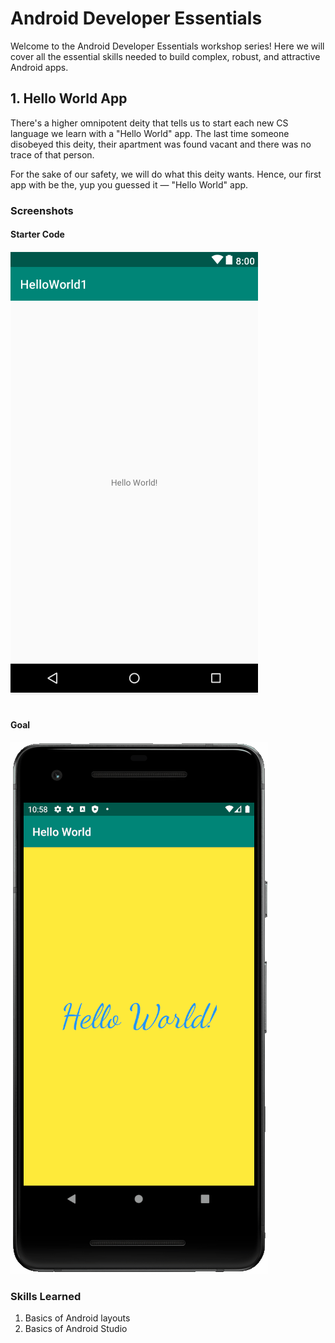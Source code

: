 # Android Developer Essentials

Welcome to the Android Developer Essentials workshop series!
Here we will cover all the essential skills needed to build complex, robust, and attractive Android apps.

## 1. Hello World App

There's a higher omnipotent deity that tells us to start each new CS language we learn with a "Hello World" app.
The last time someone disobeyed this deity, their apartment was found vacant and there was no trace of that person.

For the sake of our safety, we will do what this deity wants.
Hence, our first app with be the, yup you guessed it — "Hello World" app.

### Screenshots

#### Starter Code

<img src="images/start.png">

<br>
<br>

#### Goal

<img src="images/screenshot.gif">

### Skills Learned

1. Basics of Android layouts
2. Basics of Android Studio
